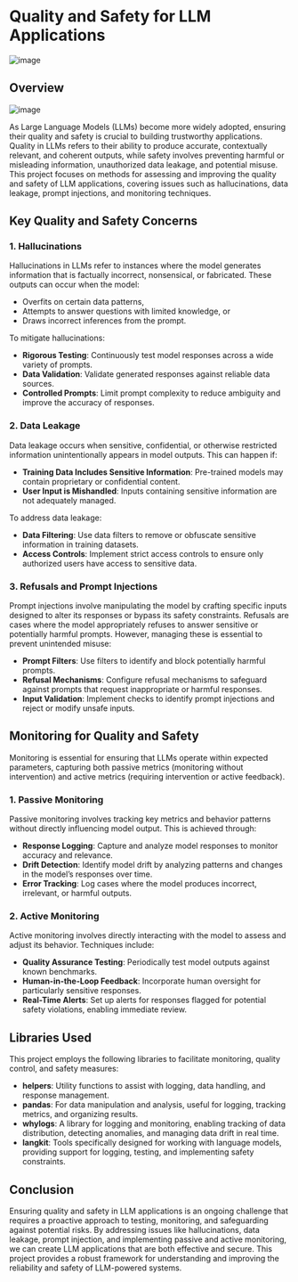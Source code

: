 # Quality and Safety for LLM Applications   

![image](https://github.com/user-attachments/assets/ce1060aa-81ee-4c67-957b-3d7fe4356cf7)   

## Overview

![image](https://github.com/user-attachments/assets/0c97c6d1-f60b-4499-96f8-1324e21b9325)

As Large Language Models (LLMs) become more widely adopted, ensuring their quality and safety is crucial to building trustworthy applications. Quality in LLMs refers to their ability to produce accurate, contextually relevant, and coherent outputs, while safety involves preventing harmful or misleading information, unauthorized data leakage, and potential misuse. This project focuses on methods for assessing and improving the quality and safety of LLM applications, covering issues such as hallucinations, data leakage, prompt injections, and monitoring techniques.

## Key Quality and Safety Concerns
    
### 1. Hallucinations
Hallucinations in LLMs refer to instances where the model generates information that is factually incorrect, nonsensical, or fabricated. These outputs can occur when the model:
- Overfits on certain data patterns,
- Attempts to answer questions with limited knowledge, or
- Draws incorrect inferences from the prompt.

To mitigate hallucinations:
- **Rigorous Testing**: Continuously test model responses across a wide variety of prompts.
- **Data Validation**: Validate generated responses against reliable data sources.
- **Controlled Prompts**: Limit prompt complexity to reduce ambiguity and improve the accuracy of responses.

### 2. Data Leakage
Data leakage occurs when sensitive, confidential, or otherwise restricted information unintentionally appears in model outputs. This can happen if:
- **Training Data Includes Sensitive Information**: Pre-trained models may contain proprietary or confidential content.
- **User Input is Mishandled**: Inputs containing sensitive information are not adequately managed.

To address data leakage:
- **Data Filtering**: Use data filters to remove or obfuscate sensitive information in training datasets.
- **Access Controls**: Implement strict access controls to ensure only authorized users have access to sensitive data.

### 3. Refusals and Prompt Injections
Prompt injections involve manipulating the model by crafting specific inputs designed to alter its responses or bypass its safety constraints. Refusals are cases where the model appropriately refuses to answer sensitive or potentially harmful prompts. However, managing these is essential to prevent unintended misuse:
- **Prompt Filters**: Use filters to identify and block potentially harmful prompts.
- **Refusal Mechanisms**: Configure refusal mechanisms to safeguard against prompts that request inappropriate or harmful responses.
- **Input Validation**: Implement checks to identify prompt injections and reject or modify unsafe inputs.

## Monitoring for Quality and Safety

Monitoring is essential for ensuring that LLMs operate within expected parameters, capturing both passive metrics (monitoring without intervention) and active metrics (requiring intervention or active feedback).

### 1. Passive Monitoring
Passive monitoring involves tracking key metrics and behavior patterns without directly influencing model output. This is achieved through:
- **Response Logging**: Capture and analyze model responses to monitor accuracy and relevance.
- **Drift Detection**: Identify model drift by analyzing patterns and changes in the model’s responses over time.
- **Error Tracking**: Log cases where the model produces incorrect, irrelevant, or harmful outputs.

### 2. Active Monitoring
Active monitoring involves directly interacting with the model to assess and adjust its behavior. Techniques include:
- **Quality Assurance Testing**: Periodically test model outputs against known benchmarks.
- **Human-in-the-Loop Feedback**: Incorporate human oversight for particularly sensitive responses.
- **Real-Time Alerts**: Set up alerts for responses flagged for potential safety violations, enabling immediate review.

## Libraries Used

This project employs the following libraries to facilitate monitoring, quality control, and safety measures:

- **helpers**: Utility functions to assist with logging, data handling, and response management.
- **pandas**: For data manipulation and analysis, useful for logging, tracking metrics, and organizing results.
- **whylogs**: A library for logging and monitoring, enabling tracking of data distribution, detecting anomalies, and managing data drift in real time.
- **langkit**: Tools specifically designed for working with language models, providing support for logging, testing, and implementing safety constraints.

## Conclusion

Ensuring quality and safety in LLM applications is an ongoing challenge that requires a proactive approach to testing, monitoring, and safeguarding against potential risks. By addressing issues like hallucinations, data leakage, prompt injection, and implementing passive and active monitoring, we can create LLM applications that are both effective and secure. This project provides a robust framework for understanding and improving the reliability and safety of LLM-powered systems.
